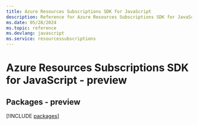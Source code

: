 ```yaml
---
title: Azure Resources Subscriptions SDK for JavaScript
description: Reference for Azure Resources Subscriptions SDK for JavaScript
ms.date: 05/28/2024
ms.topic: reference
ms.devlang: javascript
ms.service: resourcessubscriptions
---
```

# Azure Resources Subscriptions SDK for JavaScript - preview
## Packages - preview
[!INCLUDE [packages](resources-subscriptions-index.md)]